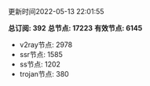 更新时间2022-05-13 22:01:55

**总订阅: 392**
**总节点: 17223**
**有效节点: 6145**
- v2ray节点: 2978
- ssr节点: 1585
- ss节点: 1202
- trojan节点: 380
